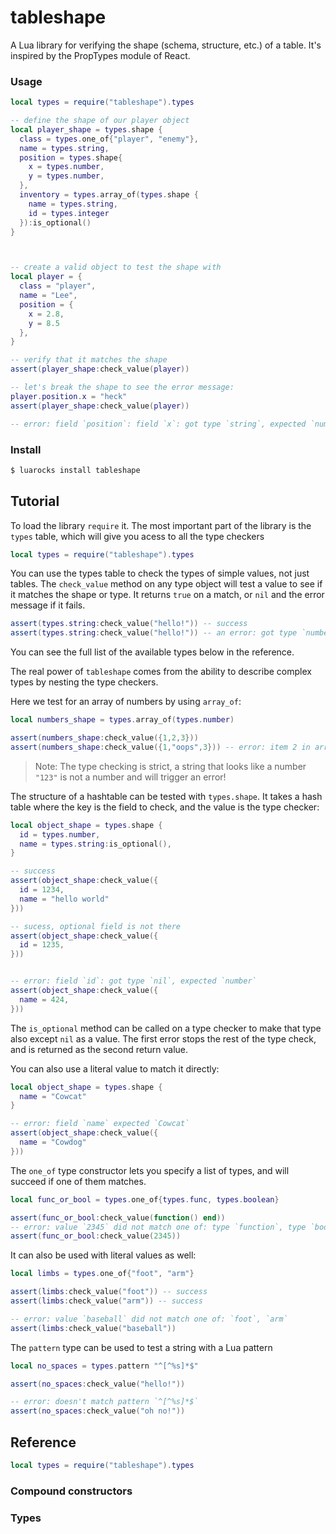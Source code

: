 
# tableshape

A Lua library for verifying the shape (schema, structure, etc.) of a table.
It's inspired by the PropTypes module of React.

### Usage

```lua
local types = require("tableshape").types

-- define the shape of our player object
local player_shape = types.shape {
  class = types.one_of{"player", "enemy"},
  name = types.string,
  position = types.shape{
    x = types.number,
    y = types.number,
  },
  inventory = types.array_of(types.shape {
    name = types.string,
    id = types.integer
  }):is_optional()
}



-- create a valid object to test the shape with
local player = {
  class = "player",
  name = "Lee",
  position = {
    x = 2.8,
    y = 8.5
  },
}

-- verify that it matches the shape
assert(player_shape:check_value(player))

-- let's break the shape to see the error message:
player.position.x = "heck"
assert(player_shape:check_value(player))

-- error: field `position`: field `x`: got type `string`, expected `number`
```

### Install

```bash
$ luarocks install tableshape
```

## Tutorial

To load the library `require` it. The most important part of the library is the
`types` table, which will give you acess to all the type checkers

```lua
local types = require("tableshape").types
```

You can use the types table to check the types of simple values, not just
tables. The `check_value` method on any type object will test a value to see if
it matches the shape or type. It returns `true` on a match, or `nil` and the
error message if it fails.

```lua
assert(types.string:check_value("hello!")) -- success
assert(types.string:check_value("hello!")) -- an error: got type `number`, expected `string`
```

You can see the full list of the available types below in the reference.

The real power of `tableshape` comes from the ability to describe complex types
by nesting the type checkers.

Here we test for an array of numbers by using `array_of`:

```lua
local numbers_shape = types.array_of(types.number)

assert(numbers_shape:check_value({1,2,3}))
assert(numbers_shape:check_value({1,"oops",3})) -- error: item 2 in array does not match: got type `string`, expected `number`
```

> Note: The type checking is strict, a string that looks like a number `"123"`
> is not a number and will trigger an error!

The structure of a hashtable can be tested with `types.shape`. It takes a hash
table where the key is the field to check, and the value is the type checker:

```lua
local object_shape = types.shape {
  id = types.number,
  name = types.string:is_optional(),
}

-- success
assert(object_shape:check_value({
  id = 1234,
  name = "hello world"
}))

-- sucess, optional field is not there
assert(object_shape:check_value({
  id = 1235,
}))


-- error: field `id`: got type `nil`, expected `number`
assert(object_shape:check_value({
  name = 424,
}))
```

The `is_optional` method can be called on a type checker to make that type also
except `nil` as a value. The first error stops the rest of the type check, and
is returned as the second return value.

You can also use a literal value to match it directly:

```lua
local object_shape = types.shape {
  name = "Cowcat"
}

-- error: field `name` expected `Cowcat`
assert(object_shape:check_value({
  name = "Cowdog"
}))
```

The `one_of` type constructor lets you specify a list of types, and will
succeed if one of them matches.


```lua
local func_or_bool = types.one_of{types.func, types.boolean}

assert(func_or_bool:check_value(function() end))
-- error: value `2345` did not match one of: type `function`, type `boolean`
assert(func_or_bool:check_value(2345))
```

It can also be used with literal values as well:

```lua
local limbs = types.one_of{"foot", "arm"}

assert(limbs:check_value("foot")) -- success
assert(limbs:check_value("arm")) -- success

-- error: value `baseball` did not match one of: `foot`, `arm`
assert(limbs:check_value("baseball"))
```

The `pattern` type can be used to test a string with a Lua pattern

```lua
local no_spaces = types.pattern "^[^%s]*$"

assert(no_spaces:check_value("hello!"))

-- error: doesn't match pattern `^[^%s]*$`
assert(no_spaces:check_value("oh no!"))
```

## Reference

```lua
local types = require("tableshape").types
```

### Compound constructors

### Types


